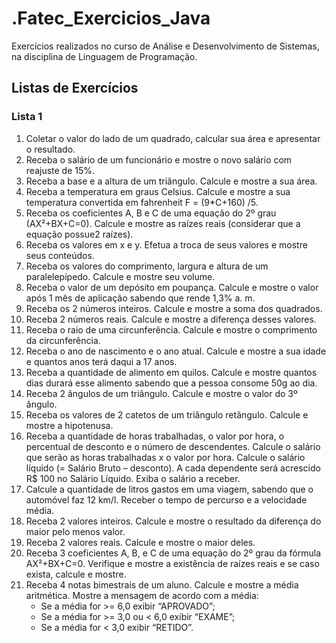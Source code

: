 # .Fatec_Exercicios_Java
Exercícios realizados no curso de Análise e Desenvolvimento de Sistemas, na disciplina de Linguagem de Programação.

## Listas de Exercícios

### Lista 1

1.  Coletar o valor do lado de um quadrado, calcular sua área e apresentar o resultado.
2.  Receba o salário de um funcionário e mostre o novo salário com reajuste de 15%.
3.  Receba a base e a altura de um triângulo. Calcule e mostre a sua área.
4.  Receba  a  temperatura  em  graus   Celsius.  Calcule  e  mostre  a  sua temperatura convertida em fahrenheit F = (9*C+160) /5.
5.  Receba  os  coeficientes  A,  B  e  C  de  uma  equação  do  2º  grau (AX²+BX+C=0).  Calcule  e  mostre  as  raízes  reais  (considerar  que  a equação possue2 raízes).
6.  Receba os valores em x e y. Efetua a troca de seus valores e mostre seus conteúdos.
7.  Receba os valores do comprimento, largura e altura de um paralelepípedo. Calcule e mostre seu volume.
8.  Receba o valor de um depósito em poupança. Calcule e mostre o valor após 1 mês de aplicação sabendo que rende 1,3% a. m.
9.  Receba os 2 números inteiros. Calcule e mostre a soma dos quadrados.
10. Receba 2 números reais. Calcule e mostre a diferença desses valores.
11. Receba o raio de uma circunferência. Calcule e mostre o comprimento da circunferência.
12. Receba o ano de nascimento e o ano atual. Calcule e mostre a sua idade e quantos anos terá daqui a 17 anos.
13.	Receba a quantidade de alimento em quilos. Calcule e mostre quantos dias durará esse alimento sabendo que a pessoa consome 50g ao dia.
14.	Receba 2 ângulos de um triângulo. Calcule e mostre o valor do 3º ângulo.
15.	Receba os valores de 2 catetos de um triângulo retângulo. Calcule e mostre a hipotenusa.
16.	Receba a quantidade de horas trabalhadas, o valor por hora, o percentual de desconto e o número de descendentes. Calcule o salário que serão as horas trabalhadas x o valor por hora. Calcule o salário líquido (= Salário Bruto – desconto). A cada dependente será acrescido R$ 100 no Salário Líquido. Exiba o salário a receber.
17.	Calcule a quantidade de litros gastos em uma viagem, sabendo que o automóvel faz 12 km/l. Receber o tempo de percurso e a velocidade média.
18.	Receba 2 valores inteiros. Calcule e mostre o resultado da diferença do maior pelo menos valor.
19.	Receba 2 valores reais. Calcule e mostre o maior deles.
20.	Receba 3 coeficientes A, B, e C de uma equação do 2º grau da fórmula AX²+BX+C=0. Verifique e mostre a existência de raízes reais e se caso exista, calcule e mostre.
21.	Receba 4 notas bimestrais de um aluno. Calcule e mostre a média aritmética. Mostre a mensagem de acordo com a média:
    - Se a média for >= 6,0 exibir “APROVADO”;
    - Se a média for >= 3,0 ou < 6,0 exibir “EXAME”;
    - Se a média for < 3,0 exibir “RETIDO”.

